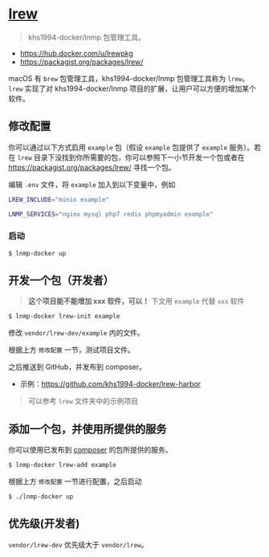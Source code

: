 # [lrew](https://github.com/lrew)

> khs1994-docker/lnmp 包管理工具。

* https://hub.docker.com/u/lrewpkg
* https://packagist.org/packages/lrew/

macOS 有 `brew` 包管理工具，khs1994-docker/lnmp 包管理工具称为 `lrew`。`lrew` 实现了对 khs1994-docker/lnmp 项目的扩展，让用户可以方便的增加某个软件。

## 修改配置

你可以通过以下方式启用 `example` 包（假设 `example` 包提供了 `example` 服务）。若在 `lrew` 目录下没找到你所需要的包，你可以参照下一小节开发一个包或者在 https://packagist.org/packages/lrew/ 寻找一个包。

编辑 `.env` 文件，将 `example` 加入到以下变量中，例如

```bash
LREW_INCLUDE="minio example"

LNMP_SERVICES="nginx mysql php7 redis phpmyadmin example"
```

### 启动

```bash
$ lnmp-docker up
```

## 开发一个包（开发者）

> **这个项目能不能增加 xxx 软件，可以！** 下文用 `example` 代替 `xxx` 软件

```bash
$ lnmp-docker lrew-init example
```

修改 `vendor/lrew-dev/example` 内的文件。

根据上方 `修改配置` 一节，测试项目文件。

之后推送到 GitHub，并发布到 composer。

* 示例：https://github.com/khs1994-docker/lrew-harbor

> 可以参考 `lrew` 文件夹中的示例项目

## 添加一个包，并使用所提供的服务

你可以使用已发布到 [composer](https://packagist.org/packages/lrew/) 的包所提供的服务。

```bash
$ lnmp-docker lrew-add example
```

根据上方 `修改配置` 一节进行配置，之后启动

```bash
$ ./lnmp-docker up
```

## 优先级(开发者)

`vendor/lrew-dev` 优先级大于 `vendor/lrew`。
